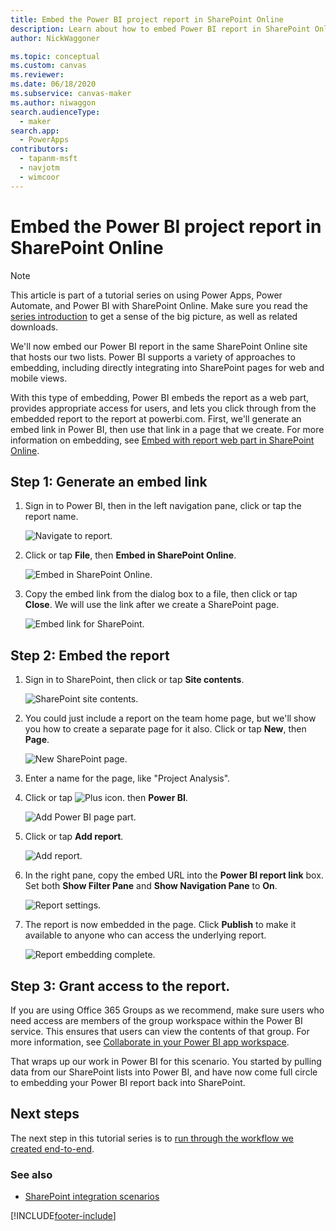 ```yaml
---
title: Embed the Power BI project report in SharePoint Online
description: Learn about how to embed Power BI report in SharePoint Online site.
author: NickWaggoner

ms.topic: conceptual
ms.custom: canvas
ms.reviewer: 
ms.date: 06/18/2020
ms.subservice: canvas-maker
ms.author: niwaggon
search.audienceType: 
  - maker
search.app: 
  - PowerApps
contributors:
  - tapanm-msft
  - navjotm
  - wimcoor
---
```

# Embed the Power BI project report in SharePoint Online
> [!NOTE]
> This article is part of a tutorial series on using Power Apps, Power Automate, and Power BI with SharePoint Online. Make sure you read the [series introduction](sharepoint-scenario-intro.md) to get a sense of the big picture, as well as related downloads.

We'll now embed our Power BI report in the same SharePoint Online site that hosts our two lists. Power BI supports a variety of approaches to embedding, including directly integrating into SharePoint pages for web and mobile views.

With this type of embedding, Power BI embeds the report as a web part, provides appropriate access for users, and lets you click through from the embedded report to the report at powerbi.com. First, we'll generate an embed link in Power BI, then use that link in a page that we create. For more information on embedding, see [Embed with report web part in SharePoint Online](/power-bi/service-embed-report-spo).

## Step 1: Generate an embed link
1. Sign in to Power BI, then in the left navigation pane, click or tap the report name.
   
    ![Navigate to report.](./media/sharepoint-scenario-embed-report/08-01-01-reports.png)
2. Click or tap **File**, then **Embed in SharePoint Online**.
   
    ![Embed in SharePoint Online.](./media/sharepoint-scenario-embed-report/08-01-02-embed-spo.png)
3. Copy the embed link from the dialog box to a file, then click or tap **Close**. We will use the link after we create a SharePoint page.
   
    ![Embed link for SharePoint.](./media/sharepoint-scenario-embed-report/08-01-03-embed-url.png)

## Step 2: Embed the report
1. Sign in to SharePoint, then click or tap **Site contents**.
   
    ![SharePoint site contents.](./media/sharepoint-scenario-embed-report/08-01-04-site-contents.png)
2. You could just include a report on the team home page, but we'll show you how to create a separate page for it also. Click or tap **New**, then **Page**.
   
    ![New SharePoint page.](./media/sharepoint-scenario-embed-report/08-01-05-new-page.png)
3. Enter a name for the page, like "Project Analysis".
4. Click or tap ![Plus icon.](./media/sharepoint-scenario-embed-report/icon-plus.png) then **Power BI**.
   
    ![Add Power BI page part.](./media/sharepoint-scenario-embed-report/08-01-06-add-page-part.png)
5. Click or tap **Add report**.
   
    ![Add report.](./media/sharepoint-scenario-embed-report/08-01-07-add-report.png)
6. In the right pane, copy the embed URL into the **Power BI report link** box. Set both **Show Filter Pane** and **Show Navigation Pane** to **On**.
   
    ![Report settings.](./media/sharepoint-scenario-embed-report/08-01-08-report-settings.png)
7. The report is now embedded in the page. Click **Publish** to make it available to anyone who can access the underlying report.
   
    ![Report embedding complete.](./media/sharepoint-scenario-embed-report/08-01-09-report-complete.png)

## Step 3: Grant access to the report.
If you are using Office 365 Groups as we recommend, make sure users who need access are members of the group workspace within the Power BI service. This ensures that users can view the contents of that group. For more information, see [Collaborate in your Power BI app workspace](/power-bi/service-collaborate-power-bi-workspace).

That wraps up our work in Power BI for this scenario. You started by pulling data from our SharePoint lists into Power BI, and have now come full circle to embedding your Power BI report back into SharePoint.

## Next steps
The next step in this tutorial series is to [run through the workflow we created end-to-end](sharepoint-scenario-summary.md).

### See also

- [SharePoint integration scenarios](sharepoint/scenarios-intro.md)


[!INCLUDE[footer-include](../../includes/footer-banner.md)]